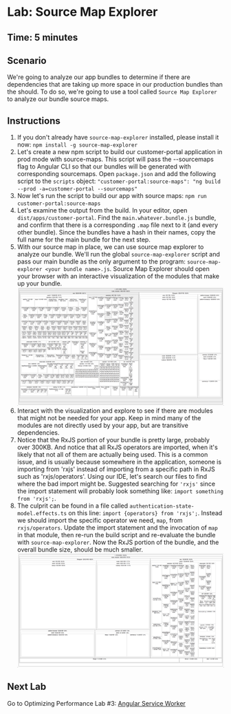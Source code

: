 # Lab: Source Map Explorer

## Time: 5 minutes

## Scenario
We're going to analyze our app bundles to determine if there are dependencies that are taking up more space in our production bundles than the should. To do so, we're going to use a tool called `Source Map Explorer` to analyze our bundle source maps.



## Instructions
1. If you don't already have `source-map-explorer` installed, please install it now: `npm install -g source-map-explorer`
1. Let's create a new npm script to build our customer-portal application in prod mode with source-maps. This script will pass the --sourcemaps flag to Angular CLI so that our bundles will be generated with corresponding sourcemaps. Open `package.json` and add the following script to the `scripts` object: `"customer-portal:source-maps": "ng build --prod -a=customer-portal --sourcemaps"`
1. Now let's run the script to build our app with source maps: `npm run customer-portal:source-maps`
1. Let's examine the output from the build. In your editor, open `dist/apps/customer-portal`. Find the `main.whatever.bundle.js` bundle, and confirm that there is a corresponding `.map` file next to it (and every other bundle). Since the bundles have a hash in their names, copy the full name for the main bundle for the next step.
1. With our source map in place, we can use source map explorer to analyze our bundle. We'll run the global `source-map-explorer` script and pass our main bundle as the only argument to the program: `source-map-explorer <your bundle name>.js`. Source Map Explorer should open your browser with an interactive visualization of the modules that make up your bundle. ![Source Map Explorer screenshot](images/source-map-explorer.png "Source map Explorer visualization")
1. Interact with the visualization and explore to see if there are modules that might not be needed for your app. Keep in mind many of the modules are not directly used by your app, but are transitive dependencies.
1. Notice that the RxJS portion of your bundle is pretty large, probably over 300KB. And notice that all RxJS operators are imported, when it's likely that not all of them are actually being used. This is a common issue, and is usually because somewhere in the application, someone is importing from 'rxjs' instead of importing from a specific path in RxJS such as 'rxjs/operators'. Using our IDE, let's search our files to find where the bad import might be. Suggested searching for `'rxjs'` since the import statement will probably look something like: `import something from 'rxjs';`.
1. The culprit can be found in a file called `authentication-state-model.effects.ts` on this line: `import {operators} from 'rxjs';`. Instead we should import the specific operator we need, `map`, from `rxjs/operators`. Update the import statement and the invocation of `map` in that module, then re-run the build script and re-evaluate the bundle with `source-map-explorer`. Now the RxJS portion of the bundle, and the overall bundle size, should be much smaller. ![Source Map Explorer screenshot](images/source-map-after.png "Source map Explorer visualization")

## Next Lab
Go to Optimizing Performance Lab #3: [Angular Service Worker](lab-3.md)
